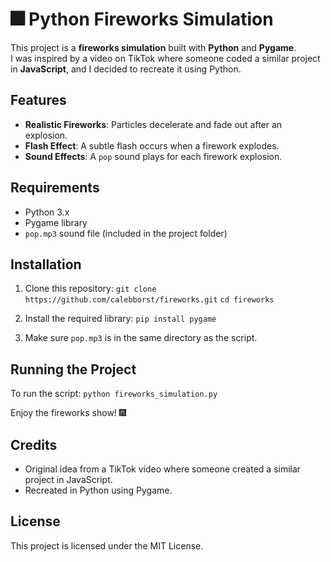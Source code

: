 # 🎆 Python Fireworks Simulation

This project is a **fireworks simulation** built with **Python** and **Pygame**.  
I was inspired by a video on TikTok where someone coded a similar project in **JavaScript**, and I decided to recreate it using Python.

## Features
- **Realistic Fireworks**: Particles decelerate and fade out after an explosion.
- **Flash Effect**: A subtle flash occurs when a firework explodes.
- **Sound Effects**: A `pop` sound plays for each firework explosion.

## Requirements
- Python 3.x
- Pygame library
- `pop.mp3` sound file (included in the project folder)

## Installation
1. Clone this repository:
   `git clone https://github.com/calebborst/fireworks.git`
   `cd fireworks`

2. Install the required library:
   `pip install pygame`

3. Make sure `pop.mp3` is in the same directory as the script.

## Running the Project
To run the script:
`python fireworks_simulation.py`

Enjoy the fireworks show! 🎆

## Credits
- Original idea from a TikTok video where someone created a similar project in JavaScript.
- Recreated in Python using Pygame.

## License
This project is licensed under the MIT License.
